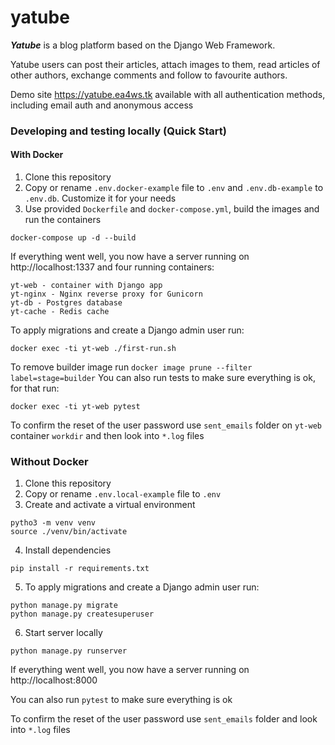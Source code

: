 # yatube

***Yatube*** is a blog platform based on the Django Web Framework.

Yatube users can post their articles, attach images to them, read articles of other authors, exchange comments and follow to favourite authors.

Demo site https://yatube.ea4ws.tk available with all authentication methods, including email auth and anonymous access

### Developing and testing locally (Quick Start)

#### With Docker

  1. Clone this repository
  2. Copy or rename `.env.docker-example` file to `.env` and `.env.db-example` to `.env.db`. Customize it for your needs
  3. Use provided `Dockerfile` and `docker-compose.yml`, build the images and run the containers
  ```
  docker-compose up -d --build
  ```
  If everything went well, you now have a server running on http://localhost:1337 and four running containers:
    
    yt-web - container with Django app
    yt-nginx - Nginx reverse proxy for Gunicorn
    yt-db - Postgres database
    yt-cache - Redis cache
  
  To apply migrations and create a Django admin user run:
  ```
  docker exec -ti yt-web ./first-run.sh
  ```
  To remove builder image run `docker image prune --filter label=stage=builder`
  You can also run tests to make sure everything is ok, for that run:
  ```
  docker exec -ti yt-web pytest
  ```
  To confirm the reset of the user password use `sent_emails` folder on `yt-web` container `workdir` and then look into ``*.log`` files
  
### Without Docker

  1. Clone this repository
  2. Copy or rename `.env.local-example` file to `.env`
  3. Create and activate a virtual environment
  ```
  pytho3 -m venv venv
  source ./venv/bin/activate
  ```
  4. Install dependencies
  ```
  pip install -r requirements.txt
  ```
  5. To apply migrations and create a Django admin user run:
  ```
  python manage.py migrate
  python manage.py createsuperuser
  ```
  6. Start server locally
  ```
  python manage.py runserver
  ```
  If everything went well, you now have a server running on http://localhost:8000
  
  You can also run `pytest` to make sure everything is ok
  
  To confirm the reset of the user password use `sent_emails` folder and look into ``*.log`` files
  
